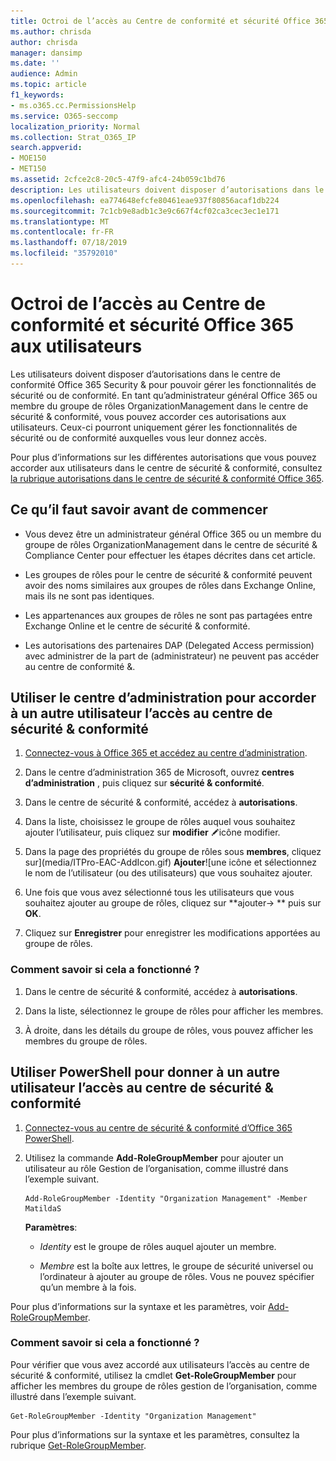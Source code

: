 ```yaml
---
title: Octroi de l’accès au Centre de conformité et sécurité Office 365 aux utilisateurs
ms.author: chrisda
author: chrisda
manager: dansimp
ms.date: ''
audience: Admin
ms.topic: article
f1_keywords:
- ms.o365.cc.PermissionsHelp
ms.service: O365-seccomp
localization_priority: Normal
ms.collection: Strat_O365_IP
search.appverid:
- MOE150
- MET150
ms.assetid: 2cfce2c8-20c5-47f9-afc4-24b059c1bd76
description: Les utilisateurs doivent disposer d’autorisations dans le centre de conformité Office 365 Security & pour pouvoir gérer les fonctionnalités de sécurité ou de conformité.
ms.openlocfilehash: ea774648efcfe80461eae937f80856acaf1db224
ms.sourcegitcommit: 7c1cb9e8adb1c3e9c667f4cf02ca3cec3ec1e171
ms.translationtype: MT
ms.contentlocale: fr-FR
ms.lasthandoff: 07/18/2019
ms.locfileid: "35792010"
---
```

# <a name="give-users-access-to-the-office-365-security--compliance-center"></a>Octroi de l’accès au Centre de conformité et sécurité Office 365 aux utilisateurs

Les utilisateurs doivent disposer d’autorisations dans le centre de conformité Office 365 Security & pour pouvoir gérer les fonctionnalités de sécurité ou de conformité. En tant qu’administrateur général Office 365 ou membre du groupe de rôles OrganizationManagement dans le centre de sécurité & conformité, vous pouvez accorder ces autorisations aux utilisateurs. Ceux-ci pourront uniquement gérer les fonctionnalités de sécurité ou de conformité auxquelles vous leur donnez accès. 
  
Pour plus d’informations sur les différentes autorisations que vous pouvez accorder aux utilisateurs dans le centre de sécurité & conformité, consultez [la rubrique autorisations dans le centre de sécurité & conformité Office 365](permissions-in-the-security-and-compliance-center.md).
  
## <a name="what-do-you-need-to-know-before-you-begin"></a>Ce qu’il faut savoir avant de commencer

- Vous devez être un administrateur général Office 365 ou un membre du groupe de rôles OrganizationManagement dans le centre de sécurité & Compliance Center pour effectuer les étapes décrites dans cet article.

- Les groupes de rôles pour le centre de sécurité & conformité peuvent avoir des noms similaires aux groupes de rôles dans Exchange Online, mais ils ne sont pas identiques.

- Les appartenances aux groupes de rôles ne sont pas partagées entre Exchange Online et le centre de sécurité & conformité.

- Les autorisations des partenaires DAP (Delegated Access permission) avec administrer de la part de (administrateur) ne peuvent pas accéder au centre de conformité &.

## <a name="use-the-admin-center-to-give-another-user-access-to-the-security--compliance-center"></a>Utiliser le centre d’administration pour accorder à un autre utilisateur l’accès au centre de sécurité & conformité

1. [Connectez-vous à Office 365 et accédez au centre d’administration](https://go.microsoft.com/fwlink/p/?LinkId=525275).

2. Dans le centre d’administration 365 de Microsoft, ouvrez **centres d’administration** , puis cliquez sur **sécurité & conformité**.

3. Dans le centre de sécurité & conformité, accédez à **autorisations**.

4. Dans la liste, choisissez le groupe de rôles auquel vous souhaitez ajouter l’utilisateur, puis cliquez sur **modifier** ![l'](media/O365-MDM-CreatePolicy-EditIcon.gif)icône modifier.

5. Dans la page des propriétés du groupe de rôles sous **membres**, cliquez sur](media/ITPro-EAC-AddIcon.gif) **Ajouter**![une icône et sélectionnez le nom de l’utilisateur (ou des utilisateurs) que vous souhaitez ajouter.

6. Une fois que vous avez sélectionné tous les utilisateurs que vous souhaitez ajouter au groupe de rôles, cliquez sur **ajouter-\> ** puis sur **OK**.

7. Cliquez sur **Enregistrer** pour enregistrer les modifications apportées au groupe de rôles.

### <a name="how-do-you-know-this-worked"></a>Comment savoir si cela a fonctionné ?

1. Dans le centre de sécurité & conformité, accédez à **autorisations**.

2. Dans la liste, sélectionnez le groupe de rôles pour afficher les membres.

3. À droite, dans les détails du groupe de rôles, vous pouvez afficher les membres du groupe de rôles.

## <a name="use-powershell-to-give-another-user-access-to-the-security--compliance-center"></a>Utiliser PowerShell pour donner à un autre utilisateur l’accès au centre de sécurité & conformité

1. [Connectez-vous au centre de sécurité & conformité d’Office 365 PowerShell](https://docs.microsoft.com/en-us/powershell/exchange/office-365-scc/connect-to-scc-powershell/connect-to-scc-powershell?view=exchange-ps).

2. Utilisez la commande **Add-RoleGroupMember** pour ajouter un utilisateur au rôle Gestion de l’organisation, comme illustré dans l’exemple suivant.

   ```
   Add-RoleGroupMember -Identity "Organization Management" -Member MatildaS
   ```

   **Paramètres**:
  
   - _Identity_ est le groupe de rôles auquel ajouter un membre.

   - _Membre_ est la boîte aux lettres, le groupe de sécurité universel ou l’ordinateur à ajouter au groupe de rôles. Vous ne pouvez spécifier qu’un membre à la fois.

Pour plus d’informations sur la syntaxe et les paramètres, voir [Add-RoleGroupMember](https://go.microsoft.com/fwlink/p/?LinkId=510859).
  
### <a name="how-do-you-know-this-worked"></a>Comment savoir si cela a fonctionné ?

Pour vérifier que vous avez accordé aux utilisateurs l’accès au centre de sécurité & conformité, utilisez la cmdlet **Get-RoleGroupMember** pour afficher les membres du groupe de rôles gestion de l’organisation, comme illustré dans l’exemple suivant.
  
```
Get-RoleGroupMember -Identity "Organization Management"
```

Pour plus d’informations sur la syntaxe et les paramètres, consultez la rubrique [Get-RoleGroupMember](https://go.microsoft.com/fwlink/p/?LinkId=510860).
